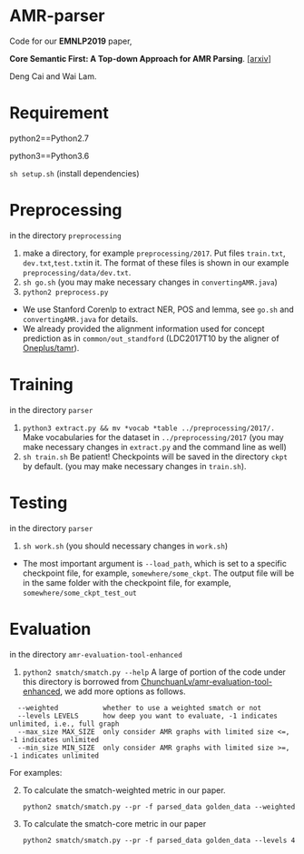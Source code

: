 # AMR-parser
Code for our **EMNLP2019** paper, 

**Core Semantic First: A Top-down Approach for AMR Parsing**. [[arxiv]](https://arxiv.org/pdf/1909.04303.pdf)

Deng Cai and Wai Lam.

# Requirement

python2==Python2.7

python3==Python3.6

`sh setup.sh` (install dependencies)

# Preprocessing

in the directory `preprocessing`
1. make a directory, for example `preprocessing/2017`. Put files `train.txt`, `dev.txt`,`test.txt`in it. The format of these files is shown in our example `preprocessing/data/dev.txt`.
2. `sh go.sh` (you may make necessary changes in `convertingAMR.java`)
3. `python2 preprocess.py`
- We use Stanford Corenlp to extract NER, POS and lemma, see `go.sh` and `convertingAMR.java` for details.
- We already provided the alignment information used for concept prediction as in `common/out_standford` (LDC2017T10 by the aligner of [Oneplus/tamr](https://github.com/Oneplus/tamr)).


# Training
in the directory  `parser`
1. `python3 extract.py && mv *vocab *table ../preprocessing/2017/.` Make vocabularies for the dataset in `../preprocessing/2017` (you may make necessary changes in `extract.py` and the command line as well)
2. `sh train.sh` Be patient! Checkpoints will be saved in the directory `ckpt` by default. (you may make necessary changes in `train.sh`).

# Testing

in the directory  `parser`
1. `sh work.sh` (you should necessary changes in `work.sh`)
- The most important argument is `--load_path`, which is set to a specific checkpoint file, for example, `somewhere/some_ckpt`. The output file will be in the same folder with the checkpoint file, for example, `somewhere/some_ckpt_test_out`

# Evaluation

in the directory `amr-evaluation-tool-enhanced`
1. `python2 smatch/smatch.py --help`
  A large of portion of the code under this directory is borrowed from [ChunchuanLv/amr-evaluation-tool-enhanced](https://github.com/ChunchuanLv/amr-evaluation-tool-enhanced), we add more options as follows.

  ```shell
    --weighted           whether to use a weighted smatch or not
    --levels LEVELS      how deep you want to evaluate, -1 indicates unlimited, i.e., full graph
    --max_size MAX_SIZE  only consider AMR graphs with limited size <=, -1 indicates unlimited
    --min_size MIN_SIZE  only consider AMR graphs with limited size >=, -1 indicates unlimited
  ```

 For examples:

2. To calculate the smatch-weighted metric in our paper.

   `python2 smatch/smatch.py --pr -f parsed_data golden_data --weighted`

3. To calculate the smatch-core metric in our paper

   `python2 smatch/smatch.py --pr -f parsed_data golden_data --levels 4`
